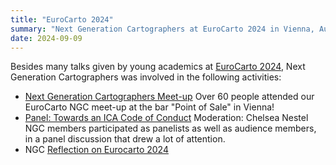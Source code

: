 ```yaml
---
title: "EuroCarto 2024"
summary: "Next Generation Cartographers at EuroCarto 2024 in Vienna, Austria"
date: 2024-09-09
---
```


Besides many talks given by young academics at [EuroCarto 2024](https://eurocarto2024.org/), Next Generation Cartographers was involved in the following activities:

- [Next Generation Cartographers Meet-up](https://eurocarto2024.org/side-events/#NextGeneration)
  Over 60 people attended our EuroCarto <span class="inline-logo">NGC</span> meet-up at the bar "Point of Sale" in Vienna!
- [Panel: Towards an ICA Code of Conduct](https://ica-abs.copernicus.org/articles/7/116/2024/)
  Moderation: Chelsea Nestel
  NGC members participated as panelists as well as audience members, in a panel discussion that drew a lot of attention.
- <span class="inline-logo">NGC</span> [Reflection on Eurocarto 2024](/assets/NGCEuroCarto24-Reflection-Miro-board.pdf)

